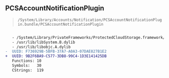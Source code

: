 ## PCSAccountNotificationPlugin

> `/System/Library/Accounts/Notification/PCSAccountNotificationPlugin.bundle/PCSAccountNotificationPlugin`

```diff

   - /System/Library/PrivateFrameworks/ProtectedCloudStorage.framework/ProtectedCloudStorage
   - /usr/lib/libSystem.B.dylib
   - /usr/lib/libobjc.A.dylib
-  UUID: F736929B-5BFB-37A7-A0A3-07DAE827B1E2
+  UUID: 9B2F6BA9-C577-3DB8-99C4-1D3E141425DB
   Functions: 10
   Symbols:   30
   CStrings:  119

```
